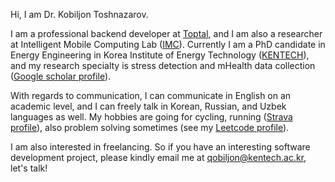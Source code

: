 Hi, I am Dr. Kobiljon Toshnazarov.

I am a professional backend developer at [Toptal](https://toptal.com/resume/kobiljon-toshnazarov), and I am also a researcher at Intelligent Mobile Computing Lab ([IMC](http://imc.hanyang.ac.kr/composition/)). Currently I am a PhD candidate in Energy Engineering in Korea Institute of Energy Technology ([KENTECH](https://kentech.ac.kr/)), and my research specialty is stress detection and mHealth data collection ([Google scholar profile](https://scholar.google.com/citations?user=CQp5uugAAAAJ&hl=en)).

With regards to communication, I can communicate in English on an academic level, and I can freely talk in Korean, Russian, and Uzbek languages as well.
My hobbies are going for cycling, running ([Strava profile](https://www.strava.com/athletes/qobiljon)), also problem solving sometimes (see my [Leetcode profile](https://leetcode.com/qobiljonn/)).

I am also interested in freelancing. So if you have an interesting software development project, please kindly email me at [qobiljon@kentech.ac.kr](mailto:qobiljon@kentech.ac.kr), let's talk!

